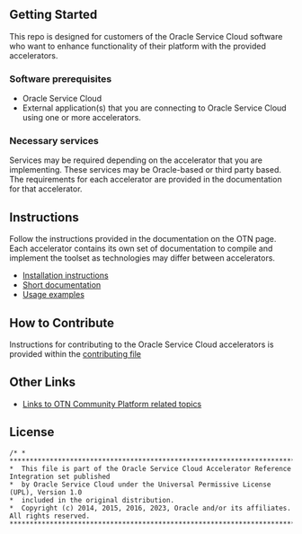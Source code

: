 ## Getting Started

This repo is designed for customers of the Oracle Service Cloud software who want to enhance functionality of their platform with the provided accelerators.

### Software prerequisites

* Oracle Service Cloud
* External application(s) that you are connecting to Oracle Service Cloud using one or more accelerators.

### Necessary services

Services may be required depending on the accelerator that you are implementing. These services may be Oracle-based or third party based.  The requirements for each accelerator are provided in the documentation for that accelerator. 

## Instructions

Follow the instructions provided in the documentation on the OTN page. Each accelerator contains its own set of documentation to compile and implement the toolset as technologies may differ between accelerators. 

* [Installation instructions](http://www.oracle.com/technetwork/indexes/samplecode/accelerator-osvc-2525361.html)
* [Short documentation](http://www.oracle.com/technetwork/indexes/samplecode/accelerator-osvc-2525361.html)
* [Usage examples](http://www.oracle.com/technetwork/indexes/samplecode/accelerator-osvc-2525361.html)

## How to Contribute

Instructions for contributing to the Oracle Service Cloud accelerators is provided within the [contributing file](https://github.com/oracle/Accelerators/CONTRIBUTING.md)

## Other Links

- [Links to OTN Community Platform related topics](http://communities.rightnow.com/search?find=accelerators&daysBack=365&type=)

## License


    /* * *******************************************************************************************
    *  This file is part of the Oracle Service Cloud Accelerator Reference Integration set published
    *  by Oracle Service Cloud under the Universal Permissive License (UPL), Version 1.0
    *  included in the original distribution.
    *  Copyright (c) 2014, 2015, 2016, 2023, Oracle and/or its affiliates. All rights reserved.
    ***********************************************************************************************/
